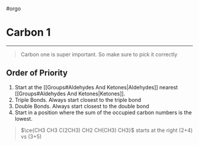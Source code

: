#orgo 
# Carbon 1
---
> Carbon one is super important. So make sure to pick it correctly
## Order of Priority
1. Start at the [[Groups#Aldehydes And Ketones|Aldehydes]] nearest [[Groups#Aldehydes And Ketones|Ketones]].
2. Triple Bonds. Always start closest to the triple bond
3. Double Bonds. Always start closest to the double bond
4. Start in a position where the sum of the occupied carbon numbers is the lowest.
> $\ce{CH3 CH3 C(2CH3) CH2 CH(CH3) CH3}$ starts at the right (2+4) vs (3+5)